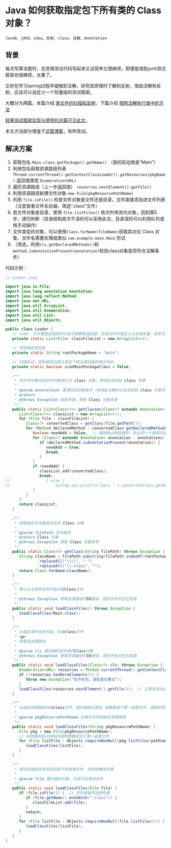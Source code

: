 # Java 如何获取指定包下所有类的 Class 对象？

    Java8、jdk8、idea、反射、class、注解、Annotation

## 背景

每次写算法题时，总觉得测试代码写起来又没营养又很麻烦，即便是借助junit测试框架也很麻烦，太重了。

正好在学习spring过程中接触到注解，研究其原理时了解到反射，借由注解和反射，应该可以自定义一个轻量级的测试框架。

大概分为两篇，本篇介绍 [类文件的扫描和反射](./java扫描指定包下所有类.MD)，下篇介绍 [按照注解执行类中的方法](./java实例化class对象，利用注解入参并执行其方法.MD)

[轻量测试框架实现与使用的总篇可见此文](../框架开发/Java轻量级测试框架的实现与使用.MD)。

本文方法部分借鉴于[这篇博客](https://zhuanlan.zhihu.com/p/355050724)，有所改动。

## 解决方案

1. 获取包名 `Main.class.getPackage().getName()` （我的启动类是“Main”）
2. 利用包名获取资源路径列表 `Thread.currentThread().getContextClassLoader().getResources(pkgName)`
   返回值类型 `Enumeration<URL>`
3. 遍历资源路径（上一步返回值） `resources.nextElement().getFile()`
4. 利用资源路径新建文件对象 `new File(pkgResourcePathName)`
5. 利用 `file.isFile()` 检查文件对象是文件还是目录，文件直接添加进文件列表（注意查看文件名后缀，筛选“.class”文件）
6. 若文件对象是目录，使用 `file.listFiles()` 依次列举其内对象，回到第5步，递归判断（目录结构层次不深的可以采用此法，目录深的可以利用队列或栈手动操作）
7. 文件类型的对象，可以使用`Class.forName(fileName)`获取其对应 Class 对象，文件名需要处理成类似 `com.example.main.Main` 形式
8. （筛选，利用`cls.getDeclaredMethods()`和`method.isAnnotationPresent(annotation)`检验class对象是否符合注解条件）

代码示例：

```java
// Loader.java

import java.io.File;
import java.lang.annotation.Annotation;
import java.lang.reflect.Method;
import java.net.URL;
import java.util.ArrayList;
import java.util.Enumeration;
import java.util.List;
import java.util.Objects;

public class Loader {
   // todo: 为方便层层调用时少些点参数和返回值，将类文件列表定义为全局变量，若多次加载文件，需要重新调整其结构
   private static List<File> classFileList = new ArrayList<>();

   // 项目根目录包名
   private static String rootPackageName = "main";

   // 扫描标记，控制是否扫描主类包下和主类同级的类文件的
   private static boolean scanMainPackageClass = false;

   /**
    * 将文件列表中的文件对象转化为 class 对象，筛选后添加到 class 列表
    *
    * @param annotations 要满足的注解条件（标明此注解的才会添加到 class 对象列表）
    * @return
    * @throws Exception 底层传递，获取 Class 对象异常
    */
   public static List<Class<?>> getClasses(Class<? extends Annotation>[] annotations) throws Exception {
      List<Class<?>> classList = new ArrayList<>();
      for (File file : classFileList) {
         Class<?> convertedClass = getClass(file.getPath());
         for (Method declaredMethod : convertedClass.getDeclaredMethods()) {
            boolean needAdd = false;  // 辅助跳出两层循环，防止同一个类两次加入列表
            for (Class<? extends Annotation> annotation : annotations) { // 多注解筛选，只要方法标明列表其一注解，就需要其类添加到类列表（筛选需要运行的类）
               if (declaredMethod.isAnnotationPresent(annotation)) {
                  needAdd = true;
                  break;
               }
            }
            if (needAdd) {
               classList.add(convertedClass);
               break;
//                } else {
//                    System.out.println("pass " + convertedClass.getName() + declaredMethod.getName());  // 不满足注解条件的类
            }
         }
      }
      return classList;
   }

   /**
    * 获取指定文件路径对应的 Class 对象
    *
    * @param filePath 文件路径
    * @return Class 对象
    * @throws Exception 获取 Class 对象异常
    */
   public static Class<?> getClass(String filePath) throws Exception {
      String className = filePath.substring(filePath.indexOf(rootPackageName))
              .replaceAll("\\\\", ".")
              .replaceAll("\\.class", "");
      return Class.forName(className);
   }

   /**
    * 默认从主类所在包开始扫描class文件
    *
    * @throws Exception 获取资源路径时IO错误，或找不到对应包资源
    */
   public static void loadClassFiles() throws Exception {
      loadClassFiles(Main.class);
   }

   /**
    * 从指定类所在包开始，扫描class文件
    * <p>
    * 获取包资源路径
    *
    * @param cls 要扫描的包中类的Class对象
    * @throws Exception 获取资源路径时IO错误，或找不到对应包资源
    */
   public static void loadClassFiles(Class<?> cls) throws Exception {
      Enumeration<URL> resources = Thread.currentThread().getContextClassLoader().getResources(cls.getPackage().getName());
      if (!resources.hasMoreElements()) {
         throw new Exception("找不到包，请检查后重试");
      }
      loadClassFiles(resources.nextElement().getFile());  // 正常来说对应包只有一个，所有只需要获取一次资源路径就够了
   }

   /**
    * 从指定资源路径扫描class文件，借扫描标记筛选 参数路径下第一级类文件，调用实现添加类文件到列表
    *
    * @param pkgResourcePathName 扫描文件的起始包资源路径
    */
   public static void loadClassFiles(String pkgResourcePathName) {
      File pkg = new File(pkgResourcePathName);
      // 利用静态标记控制扫描参数路径包下第一级类文件
      for (File listFile : Objects.requireNonNull(pkg.listFiles(pathname -> scanMainPackageClass || !pathname.isFile()))) {
         loadClassFiles(listFile);
      }
   }

   /**
    * 递归扫描给定目录及目录下所有类文件，添加到静态列表
    *
    * @param file 要扫描的对象，实质为目录或文件
    */
   public static void loadClassFiles(File file) {
      if (file.isFile()) {  // 文件直接添加到列表
         if (file.getName().endsWith(".class")) {
            classFileList.add(file);
         }
         return;
      }
      for (File listFile : Objects.requireNonNull(file.listFiles())) {
         loadClassFiles(listFile);
      }
   }
}
```
